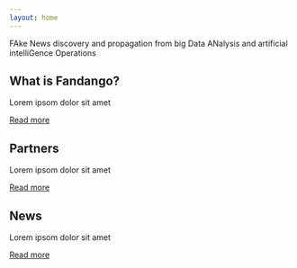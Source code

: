 ```yaml
---
layout: home
---
```


<p class="lead text-center py-5 mx-auto">FAke News discovery and propagation from big Data ANalysis and artificial intelliGence Operations</p>

<div class="row text-center">

<div class="col-sm-4 mb-5">
  <h2>What is Fandango?</h2>
  <p>Lorem ipsom dolor sit amet</p>
  <a href="#" class="btn btn-sm btn-primary">Read more</a>
</div>

<div class="col-sm-4 mb-5">
  <h2>Partners</h2>
  <p>Lorem ipsom dolor sit amet</p>
  <a href="#" class="btn btn-sm btn-primary">Read more</a>
</div>

<div class="col-sm-4 mb-5">
  <h2>News</h2>
  <p>Lorem ipsom dolor sit amet</p>
  <a href="#" class="btn btn-sm btn-primary">Read more</a>
</div>

</div>